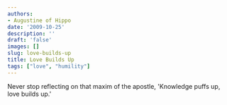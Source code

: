 ```yaml
---
authors:
- Augustine of Hippo
date: '2009-10-25'
description: ''
draft: 'false'
images: []
slug: love-builds-up
title: Love Builds Up
tags: ["love", "humility"]
---
```


Never stop reflecting on that maxim of the apostle, 'Knowledge puffs up, love builds up.'